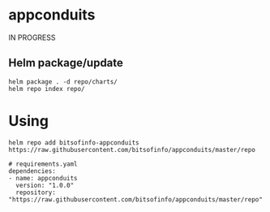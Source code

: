 # appconduits

IN PROGRESS

## Helm package/update

```
helm package . -d repo/charts/
helm repo index repo/
```

# Using

```
helm repo add bitsofinfo-appconduits https://raw.githubusercontent.com/bitsofinfo/appconduits/master/repo
```

```
# requirements.yaml
dependencies:
- name: appconduits
  version: "1.0.0"
  repository: "https://raw.githubusercontent.com/bitsofinfo/appconduits/master/repo"
```

